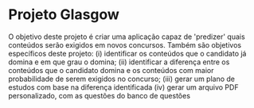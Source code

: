 # Projeto Glasgow

O objetivo deste projeto é criar uma aplicação capaz de 'predizer' quais conteúdos serão exigidos em novos concursos.
Também são objetivos específicos deste projeto: 
(i) identificar os conteúdos que o candidato já domina e em que grau o domina; 
(ii) identificar a diferença entre os conteúdos que o candidato domina e os conteúdos com maior probabilidade de serem exigidos no concurso; 
(iii) gerar um plano de estudos com base na diferença identificada
(iv) gerar um arquivo PDF personalizado, com as questões do banco de questões 
